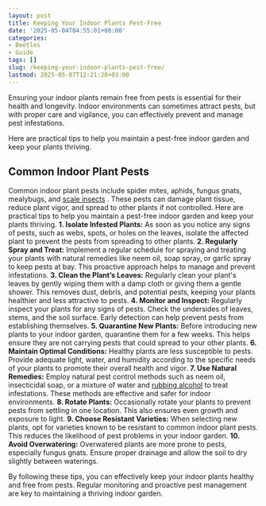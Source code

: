 ```yaml
---
layout: post
title: Keeping Your Indoor Plants Pest-Free
date: '2025-05-04T04:55:01+00:00'
categories:
- Beetles
- Guide
tags: []
slug: /keeping-your-indoor-plants-pest-free/
lastmod: 2025-05-07T12:21:28+03:00
---
```


Ensuring your indoor plants remain free from pests is essential for their health and longevity. Indoor environments can sometimes attract pests, but with proper care and vigilance, you can effectively prevent and manage pest infestations.

Here are practical tips to help you maintain a pest-free indoor garden and keep your plants thriving.
## Common Indoor Plant Pests
Common indoor plant pests include spider mites, aphids, fungus gnats, mealybugs, and
[scale insects](https://pestpolicy.com/are-mole-crickets-bad-for-your-garden-or-lawn/)
. These pests can damage plant tissue, reduce plant vigor, and spread to other plants if not controlled. Here are practical tips to help you maintain a pest-free indoor garden and keep your plants thriving.
**1. Isolate Infested Plants:**
As soon as you notice any signs of pests, such as webs, spots, or holes on the leaves, isolate the affected plant to prevent the pests from spreading to other plants.
**2. Regularly Spray and Treat:**
Implement a regular schedule for spraying and treating your plants with natural remedies like neem oil, soap spray, or garlic spray to keep pests at bay. This proactive approach helps to manage and prevent infestations.
**3. Clean the Plant’s Leaves:**
Regularly clean your plant's leaves by gently wiping them with a damp cloth or giving them a gentle shower. This removes dust, debris, and potential pests, keeping your plants healthier and less attractive to pests.
**4. Monitor and Inspect:**
Regularly inspect your plants for any signs of pests. Check the undersides of leaves, stems, and the soil surface. Early detection can help prevent pests from establishing themselves.
**5. Quarantine New Plants:**
Before introducing new plants to your indoor garden, quarantine them for a few weeks. This helps ensure they are not carrying pests that could spread to your other plants.
**6. Maintain Optimal Conditions:**
Healthy plants are less susceptible to pests. Provide adequate light, water, and humidity according to the specific needs of your plants to promote their overall health and vigor.
**7. Use Natural Remedies:**
Employ natural pest control methods such as neem oil, insecticidal soap, or a mixture of water and
[rubbing alcohol](https://pestpolicy.com/does-rubbing-alcohol-kill-fleas/)
to treat infestations. These methods are effective and safer for indoor environments.
**8. Rotate Plants:**
Occasionally rotate your plants to prevent pests from settling in one location. This also ensures even growth and exposure to light.
**9. Choose Resistant Varieties:**
When selecting new plants, opt for varieties known to be resistant to common indoor plant pests. This reduces the likelihood of pest problems in your indoor garden.
**10. Avoid Overwatering:**
Overwatered plants are more prone to pests, especially fungus gnats. Ensure proper drainage and allow the soil to dry slightly between waterings.

By following these tips, you can effectively keep your indoor plants healthy and free from pests. Regular monitoring and proactive pest management are key to maintaining a thriving indoor garden.
